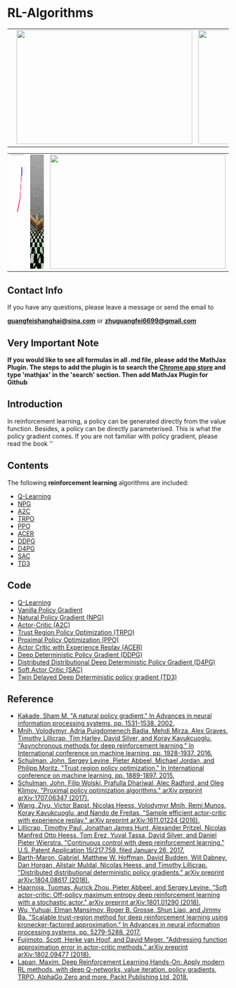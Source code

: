 # RL-Algorithms

<table>
  <tr>
    <td><img src="images/DDPG_result/ddpg_robots1.gif?raw=true" height="260px" width="400px"></td>
    <td><img src="images/PG_result/pg.gif?raw=true" height="260px" width="400px"></td>
    <td><img src="images/PPO_result/ppo.gif?raw=true" height="260px" width="400px"></td>
  </tr>
</table>  
<table>
  <tr>
    <td><img src="images/DDPG_result/DDPG_arm.gif?raw=true" height="260px" width="400px"></td>
    <td><img src="images/TRPO_result/trpo.gif?raw=true" height="260px" width="400px"></td>
    <td><img src="images/NPG_result/npg.gif?raw=true" height="260px" width="400px"></td>
  </tr>
</table>

## Contact Info
If you have any questions, please leave a message or send the email to 

**guangfeishanghai@sina.com** or **zhuguangfei6699@gmail.com**

## Very Important Note

**If you would like to see all formulas in all .md file, please add the MathJax Plugin. The steps to add the plugin is to search the [Chrome app store](https://chrome.google.com/webstore/category/extensions) and type 'mathjax' in the 'search' section. Then add MathJax Plugin for Github**

## Introduction

In reinforcement learning, a policy can be generated directly from the value function. Besides, a policy can be directly parameterised. This is what the policy gradient comes. If you are not familiar with policy gradient, please read the book ''

## Contents

The following **reinforcement learning** algorithms are included:

- [Q-Learning](https://github.com/colin-zgf/RL-Algorithms/blob/master/Project-Guangfei%20Zhu.pdf)
- [NPG](https://github.com/colin-zgf/RL-Algorithms/blob/master/NPG.md)
- [A2C](https://github.com/colin-zgf/RL-Algorithms/blob/master/A2C.md)
- [TRPO](https://github.com/colin-zgf/RL-Algorithms/blob/master/TRPO.md)
- [PPO](https://github.com/colin-zgf/RL-Algorithms/blob/master/PPO.md)
- [ACER](https://github.com/colin-zgf/RL-Algorithms/blob/master/ACER.md)
- [DDPG](https://github.com/colin-zgf/RL-Algorithms/blob/master/DDPG.md)
- [D4PG](https://github.com/colin-zgf/RL-Algorithms/blob/master/D4PG.md)
- [SAC](https://github.com/colin-zgf/RL-Algorithms/blob/master/SAC.md)
- [TD3](https://github.com/colin-zgf/RL-Algorithms/blob/master/TD3.md)

## Code

- [Q-Learning](https://github.com/colin-zgf/RL-Algorithms/tree/master/code/Q-learning)
- [Vanilla Policy Gradient](https://github.com/colin-zgf/RL-Algorithms/tree/master/code/PG_NPG_TRPO_PPO)
- [Natural Policy Gradient (NPG)](https://github.com/colin-zgf/RL-Algorithms/tree/master/code/PG_NPG_TRPO_PPO)
- [Actor-Critic (A2C)](https://github.com/colin-zgf/RL-Algorithms/tree/master/code/A2C)
- [Trust Region Policy Optimization (TRPO)](https://github.com/colin-zgf/RL-Algorithms/tree/master/code/PG_NPG_TRPO_PPO)
- [Proximal Policy Optimization (PPO)](https://github.com/colin-zgf/RL-Algorithms/tree/master/code/PG_NPG_TRPO_PPO)
- [Actor Critic with Experience Replay (ACER)](https://github.com/colin-zgf/RL-Algorithms/tree/master/code/ACER)
- [Deep Deterministic Policy Gradient (DDPG)](https://github.com/colin-zgf/RL-Algorithms/tree/master/code/DDPG)
- [Distributed Distributional Deep Deterministic Policy Gradient (D4PG)](https://github.com/colin-zgf/RL-Algorithms/tree/master/code/D4PG)
- [Soft Actor Critic (SAC)](https://github.com/colin-zgf/RL-Algorithms/tree/master/code/SAC)
- [Twin Delayed Deep Deterministic policy gradient (TD3)](https://github.com/colin-zgf/RL-Algorithms/tree/master/code/TD3)

## Reference

- [Kakade, Sham M. "A natural policy gradient." In Advances in neural information processing systems, pp. 1531-1538. 2002.](https://papers.nips.cc/paper/2073-a-natural-policy-gradient.pdf)
- [Mnih, Volodymyr, Adria Puigdomenech Badia, Mehdi Mirza, Alex Graves, Timothy Lillicrap, Tim Harley, David Silver, and Koray Kavukcuoglu. "Asynchronous methods for deep reinforcement learning." In International conference on machine learning, pp. 1928-1937. 2016.](https://arxiv.org/pdf/1602.01783.pdf)
- [Schulman, John, Sergey Levine, Pieter Abbeel, Michael Jordan, and Philipp Moritz. "Trust region policy optimization." In International conference on machine learning, pp. 1889-1897. 2015.](https://arxiv.org/pdf/1502.05477.pdf)
- [Schulman, John, Filip Wolski, Prafulla Dhariwal, Alec Radford, and Oleg Klimov. "Proximal policy optimization algorithms." arXiv preprint arXiv:1707.06347 (2017).](https://arxiv.org/pdf/1707.06347.pdf)
- [Wang, Ziyu, Victor Bapst, Nicolas Heess, Volodymyr Mnih, Remi Munos, Koray Kavukcuoglu, and Nando de Freitas. "Sample efficient actor-critic with experience replay." arXiv preprint arXiv:1611.01224 (2016).](https://arxiv.org/pdf/1611.01224.pdf)
- [Lillicrap, Timothy Paul, Jonathan James Hunt, Alexander Pritzel, Nicolas Manfred Otto Heess, Tom Erez, Yuval Tassa, David Silver, and Daniel Pieter Wierstra. "Continuous control with deep reinforcement learning." U.S. Patent Application 15/217,758, filed January 26, 2017.](https://arxiv.org/pdf/1509.02971.pdf)
- [Barth-Maron, Gabriel, Matthew W. Hoffman, David Budden, Will Dabney, Dan Horgan, Alistair Muldal, Nicolas Heess, and Timothy Lillicrap. "Distributed distributional deterministic policy gradients." arXiv preprint arXiv:1804.08617 (2018).](https://openreview.net/pdf?id=SyZipzbCb)
- [Haarnoja, Tuomas, Aurick Zhou, Pieter Abbeel, and Sergey Levine. "Soft actor-critic: Off-policy maximum entropy deep reinforcement learning with a stochastic actor." arXiv preprint arXiv:1801.01290 (2018).](https://arxiv.org/pdf/1801.01290.pdf)
- [Wu, Yuhuai, Elman Mansimov, Roger B. Grosse, Shun Liao, and Jimmy Ba. "Scalable trust-region method for deep reinforcement learning using kronecker-factored approximation." In Advances in neural information processing systems, pp. 5279-5288. 2017.](https://arxiv.org/pdf/1708.05144.pdf)
- [Fujimoto, Scott, Herke van Hoof, and David Meger. "Addressing function approximation error in actor-critic methods." arXiv preprint arXiv:1802.09477 (2018).](https://arxiv.org/pdf/1802.09477.pdf)
- [Lapan, Maxim. Deep Reinforcement Learning Hands-On: Apply modern RL methods, with deep Q-networks, value iteration, policy gradients, TRPO, AlphaGo Zero and more. Packt Publishing Ltd, 2018.](https://books.google.com/books?hl=en&lr=&id=xKdhDwAAQBAJ&oi=fnd&pg=PP1&dq=Deep+Reinforcement+Learning+Hands-On&ots=wTeckp2m8B&sig=cd8CvMkvJMfSb3MMWeHo3VkdYh8#v=onepage&q=Deep%20Reinforcement%20Learning%20Hands-On&f=false)
